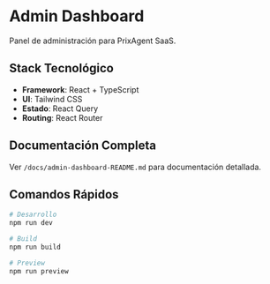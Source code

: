# Admin Dashboard

Panel de administración para PrixAgent SaaS.

## Stack Tecnológico

- **Framework**: React + TypeScript
- **UI**: Tailwind CSS
- **Estado**: React Query
- **Routing**: React Router

## Documentación Completa

Ver `/docs/admin-dashboard-README.md` para documentación detallada.

## Comandos Rápidos

```bash
# Desarrollo
npm run dev

# Build
npm run build

# Preview
npm run preview
```
